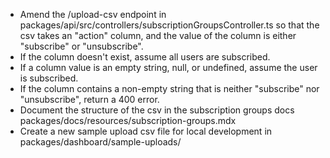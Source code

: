 - Amend the /upload-csv endpoint in packages/api/src/controllers/subscriptionGroupsController.ts so that the csv takes an "action" column, and the value of the column is either "subscribe" or "unsubscribe".
- If the column doesn't exist, assume all users are subscribed.
- If a column value is an empty string, null, or undefined, assume the user is subscribed.
- If the column contains a non-empty string that is neither "subscribe" nor "unsubscribe", return a 400 error.
- Document the structure of the csv in the subscription groups docs packages/docs/resources/subscription-groups.mdx
- Create a new sample upload csv file for local development in packages/dashboard/sample-uploads/
